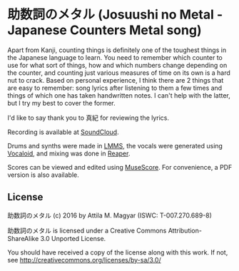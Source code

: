 助数詞のメタル (Josuushi no Metal - Japanese Counters Metal song)
=========================================================

Apart from Kanji, counting things is definitely one of the toughest things in
the Japanese language to learn. You need to remember which counter to use for
what sort of things, how and which numbers change depending on the counter, and
counting just various measures of time on its own is a hard nut to crack. Based
on personal experience, I think there are 2 things that are easy to remember:
song lyrics after listening to them a few times and things of which one has
taken handwritten notes. I can't help with the latter, but I try my best to
cover the former.

I'd like to say thank you to 真紀 for reviewing the lyrics.

Recording is available at [SoundCloud][sc].

Drums and synths were made in [LMMS][lmms], the vocals were generated using
[Vocaloid][voc], and mixing was done in [Reaper][rp].

Scores can be viewed and edited using [MuseScore][ms]. For convenience, a PDF
version is also available.

  [sc]: https://soundcloud.com/athoshun/josuushi-no-metaru
  [lmms]: https://lmms.io/
  [voc]: http://www.vocaloid.com
  [rp]: http://www.reaper.fm/
  [ms]: http://musescore.org/

License
-------

助数詞のメタル (c) 2016 by Attila M. Magyar (ISWC: T-007.270.689-8)

助数詞のメタル is licensed under a
Creative Commons Attribution-ShareAlike 3.0 Unported License.

You should have received a copy of the license along with this
work. If not, see http://creativecommons.org/licenses/by-sa/3.0/

